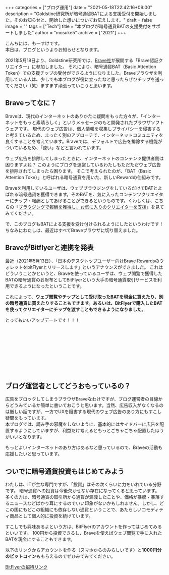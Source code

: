 +++
categories = ["ブログ運用"]
date = "2021-05-18T22:42:16+09:00"
description = "Goldstine研究所が暗号通貨BATによる支援受付を開始しました。そのお知らせと、開始した想いについてお伝えします。"
draft = false
image = ""
tags = ["Tech"]
title = "本ブログが暗号通貨BATの支援受付をサポートしました"
author = "mosuke5"
archive = ["2021"]
+++

こんちには、もーすけです。  
本日は、ブログというよりお知らせとなります。

2021年5月18日より、Goldstine研究所では、[Brave社](https://brave.com/ja/)が展開する「Brave認証クリエイター」に参加しました。
それにより、暗号通貨BAT（Basic Attention Token）での支援チップの受付ができるようになりました。Braveブラウザを利用している人は、少しでも本ブログが役に立ったなと思ったらぜひチップを送ってください（笑）ますます頑張っていこうと思います。
<!--more-->

## Braveってなに？
Braveは、現代のインターネットのありかたに疑問をもった方々が、「インターネットをもっと素晴らしく」というメッセージのもと開発されたブラウザソフトウェアです。
現代のウェブ広告は、個人情報を収集しプライバシーを侵害すると考えているため、まったく別のアプローチで、インターネットコミュニティを良くすることを考えています。Braveでは、デフォルトで広告を排除する機能がついているため、「速い」などと言われています。

ウェブ広告を排除してしまったときに、インターネットのコンテンツ提供者側は困りますよね？
このようにブログを運営しているわたしもただただウェブ広告を排除されてしまったら困ります。
そこで考えられたのが、「BAT（Basic Attention Toke）」と呼ばれる暗号通貨を用いた、新しいRewardの仕組みです。

Braveを利用しているユーザは、ウェブブラウジングをしているだけでBATとよばれる暗号通貨を獲得できます。そのBATを、気に入ったコンテンツクリエイターにチップ・報酬としてあげることができるというものです。くわしくは、こちらの「[ブラウジングで報酬を獲得し、お気に入りのクリエイターを支援](https://brave.com/ja/brave-rewards/)」を見てみてください。

で、このブログもBATによる支援を受け付けられるようにしたというわけです！  
ちなみにわたしは、最近はすべてBraveブラウザに切り替えました。

## BraveがBitflyerと連携を発表
最近（2021年5月13日）、「日本のデスクトップユーザー向けBrave RewardsのウォレットをbitFlyerとリリースします」というアナウンスができました。
これはどういうことかというと、Braveを使っているユーザは、ウェブ閲覧で獲得したBATの暗号通貨のお財布としてBitFlyerという大手の暗号通貨取引サービスを利用できるようになったということです。

これによって、**ウェブ閲覧やチップとして受け取ったBATを現金に買えたり、別の暗号通貨に買えたりすることもできます。あるいは、BitFlyerで購入したBATを使ってクリエイターにチップを渡すこともできるようになりました**。

とってもいいアップデートです！！！

<div class="iframely-embed"><div class="iframely-responsive" style="height: 140px; padding-bottom: 0;"><a href="https://brave.com/ja/users-bitflyer/" data-iframely-url="//cdn.iframe.ly/Gc0OsT6?iframe=card-small"></a></div></div><script async src="//cdn.iframe.ly/embed.js" charset="utf-8"></script>

## ブログ運営者としてどうおもっているの？
広告をブロックしてしまうブラウザBraveなわけですが、ブログ運営者の目線からどうみているか簡単に書いておこうと思います。当然、広告収入がなくなるのは厳しい話ですが、一方でUXを阻害する現代のウェブ広告のあり方にもすこし疑問をもっています。  
本ブログでは、読み手の邪魔をしないように、基本的にはサイドバーに広告を配置するようにしていますが、利益だけ考えるともっとごちゃごちゃ配置したほうがいいとなります。

もっとよいインターネットのあり方はあるなと思っているので、Braveの活動も応援したいと思っています。

## ついでに暗号通貨投資もはじめてみよう
わたしは、ITが主な専門ですが、「投資」はその次くらいに力をいれている分野です。
暗号通貨への投資は今後欠かせない存在になってくると思っています。
多くの方は、暗号通貨の取引所から通貨が漏洩したことや、価格が暴騰・暴落するニュースなどばかり耳にするのでいい印象がないかもしれません。しかし、どこの国にもどこの組織にも依存しない通貨ということで、あたらしいコモディティ商品として個人的に投資を続けています。

すこしでも興味あるよという方は、BitFlyerのアカウントを作ってはじめてみるといいです。
100円から投資できるし、Braveを使えばウェブ閲覧で手に入れたBATを現金にすることもできます。

以下のリンクからアカウントを作る（スマホからのみらしいです）と**1000円分のビットコイン**ももらえるのでぜひみてみてください。

[BitFlyerの招待リンク](https://bitflyer.com/invitation?id=hq0qbbw5&lang=ja-JP)